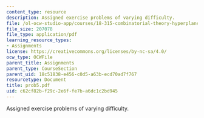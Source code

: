 ```yaml
---
content_type: resource
description: Assigned exercise problems of varying difficulty.
file: /ol-ocw-studio-app/courses/18-315-combinatorial-theory-hyperplane-arrangements-fall-2004/c62cf82bf29c2e6ffe7ba6dc1c2bd945_prob5.pdf
file_size: 207078
file_type: application/pdf
learning_resource_types:
- Assignments
license: https://creativecommons.org/licenses/by-nc-sa/4.0/
ocw_type: OCWFile
parent_title: Assignments
parent_type: CourseSection
parent_uid: 18c51838-e456-c0d5-a63b-ecd70ad7f767
resourcetype: Document
title: prob5.pdf
uid: c62cf82b-f29c-2e6f-fe7b-a6dc1c2bd945
---
```

Assigned exercise problems of varying difficulty.